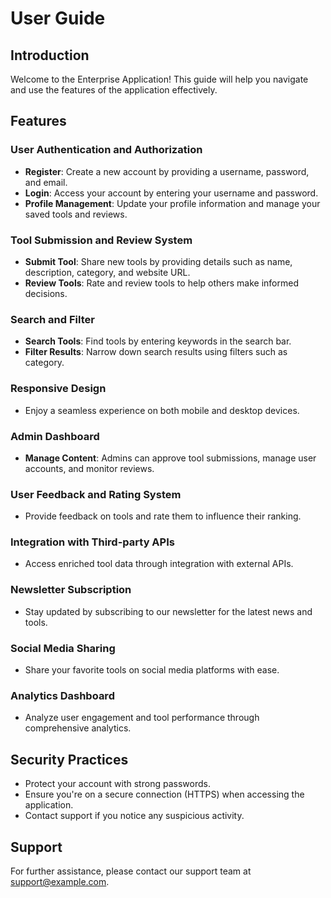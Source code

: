 # User Guide

## Introduction
Welcome to the Enterprise Application! This guide will help you navigate and use the features of the application effectively.

## Features

### User Authentication and Authorization
- **Register**: Create a new account by providing a username, password, and email.
- **Login**: Access your account by entering your username and password.
- **Profile Management**: Update your profile information and manage your saved tools and reviews.

### Tool Submission and Review System
- **Submit Tool**: Share new tools by providing details such as name, description, category, and website URL.
- **Review Tools**: Rate and review tools to help others make informed decisions.

### Search and Filter
- **Search Tools**: Find tools by entering keywords in the search bar.
- **Filter Results**: Narrow down search results using filters such as category.

### Responsive Design
- Enjoy a seamless experience on both mobile and desktop devices.

### Admin Dashboard
- **Manage Content**: Admins can approve tool submissions, manage user accounts, and monitor reviews.

### User Feedback and Rating System
- Provide feedback on tools and rate them to influence their ranking.

### Integration with Third-party APIs
- Access enriched tool data through integration with external APIs.

### Newsletter Subscription
- Stay updated by subscribing to our newsletter for the latest news and tools.

### Social Media Sharing
- Share your favorite tools on social media platforms with ease.

### Analytics Dashboard
- Analyze user engagement and tool performance through comprehensive analytics.

## Security Practices
- Protect your account with strong passwords.
- Ensure you're on a secure connection (HTTPS) when accessing the application.
- Contact support if you notice any suspicious activity.

## Support
For further assistance, please contact our support team at support@example.com.